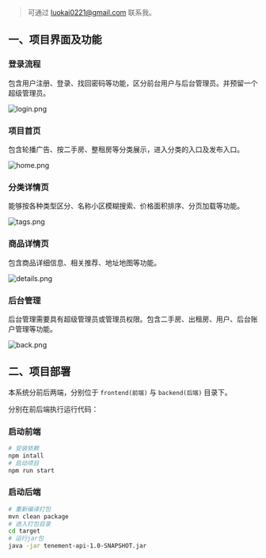 
> 可通过 luokai0221@gmail.com 联系我。

## 一、项目界面及功能

### 登录流程

包含用户注册、登录、找回密码等功能，区分前台用户与后台管理员。并预留一个超级管理员。

![login.png](https://i.loli.net/2021/05/08/HJ7q8feax1lPZER.png)

### 项目首页

包含轮播广告、按二手房、整租房等分类展示，进入分类的入口及发布入口。

![home.png](https://i.loli.net/2021/05/08/qAb2jCdRNnDUWFu.png)

### 分类详情页

能够按各种类型区分、名称小区模糊搜索、价格面积排序、分页加载等功能。

![tags.png](https://i.loli.net/2021/05/08/9mnOhLtxJz8C5Sk.png)

### 商品详情页

包含商品详细信息、相关推荐、地址地图等功能。

![details.png](https://i.loli.net/2021/05/08/T5Lf4NDn8cQSx3p.png)

### 后台管理

后台管理需要具有超级管理员或管理员权限。包含二手房、出租房、用户、后台账户管理等功能。

![back.png](https://i.loli.net/2021/05/08/8Hx7GYqWLb2PjQV.png)

## 二、项目部署

本系统分前后两端，分别位于 `frontend(前端)` 与 `backend(后端)` 目录下。

分别在前后端执行运行代码：

### 启动前端

```sh
# 安装依赖
npm intall
# 启动项目
npm run start
```

### 启动后端

```sh
# 重新编译打包
mvn clean package
# 进入打包目录
cd target
# 运行jar包
java -jar tenement-api-1.0-SNAPSHOT.jar
```

